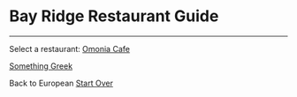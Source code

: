 # Bay Ridge Restaurant Guide
---
Select a restaurant:
[Omonia Cafe](https://omoniacafe.com/)

[Something Greek](https://www.somethinggreek.com/)

Back to European
[Start Over](../home.md)